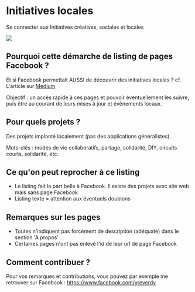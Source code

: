 # Initiatives locales

Se connecter aux Initiatives créatives, sociales et locales

![](https://framapic.org/gaV4De9wzq3X/ovwbLyeoSGIT)

## Pourquoi cette démarche de listing de pages Facebook ?

Et si Facebook permettait AUSSI de découvrir des initiatives locales ?
cf. L'article sur [Medium](https://medium.com/@yreverdy/et-si-facebook-devenait-un-outil-dinspiration-et-d-engagement-citoyen-e78b02ebd754#.eew05b3kk)

Objectif : un accès rapide à ces pages et pouvoir éventuellement les suivre, puis être au courant de leurs mises à jour et évènements locaux.

## Pour quels projets ?

Des projets implanté localement (pas des applications généralistes).

Mots-clés : modes de vie collaboratifs, partage, solidarité, DIY, circuits courts, solidarité, etc.

## Ce qu'on peut reprocher à ce listing

- Le listing fait la part belle à Facebook. Il existe des projets avec site web mais sans page Facebook
- Listing texte = attention aux éventuels doublons

## Remarques sur les pages

- Toutes n'indiquent pas forcément de description (adéquate) dans le section 'A propos'
- Certaines pages n'ont pas enlevé l'id de leur url de page Facebook

## Comment contribuer ?

Pour vos remarques et contributions, vous pouvez par exemple me retrouver sur Facebook : https://www.facebook.com/yreverdy
